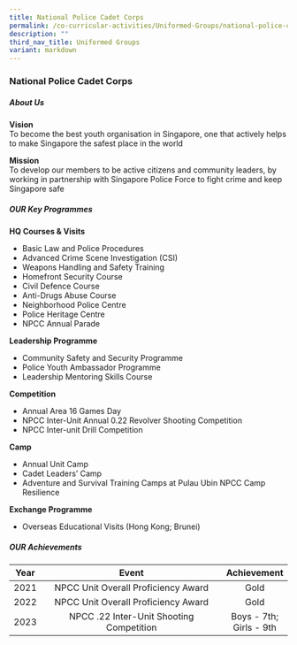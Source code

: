 ```yaml
---
title: National Police Cadet Corps
permalink: /co-curricular-activities/Uniformed-Groups/national-police-cadet-corps/
description: ""
third_nav_title: Uniformed Groups
variant: markdown
---
```

### National Police Cadet Corps 
##### About Us

**Vision**<br>To become the best youth organisation in Singapore, one that actively helps to make Singapore the safest place in the world

**Mission**<br>To develop our members to be active citizens and community leaders, by working in partnership with Singapore Police Force to fight crime and keep Singapore safe

##### OUR Key Programmes

**HQ Courses &amp; Visits**

*   Basic Law and Police Procedures
*   Advanced Crime Scene Investigation (CSI)
*   Weapons Handling and Safety Training
*   Homefront Security Course
*   Civil Defence Course
*   Anti-Drugs Abuse Course
*   Neighborhood Police Centre
*   Police Heritage Centre
*   NPCC Annual Parade

**Leadership Programme**

*   Community Safety and Security Programme
*   Police Youth Ambassador Programme
*   Leadership Mentoring Skills Course

**Competition**

*   Annual Area 16 Games Day
*   NPCC Inter-Unit Annual 0.22 Revolver Shooting Competition
*   NPCC Inter-unit Drill Competition

**Camp**

*   Annual Unit Camp
*   Cadet Leaders’ Camp
*   Adventure and Survival Training Camps at Pulau Ubin NPCC Camp Resilience

**Exchange Programme**

*   Overseas Educational Visits (Hong Kong; Brunei)

##### OUR Achievements

| Year | Event | Achievement |
|:---:|:---:|:---:|
| 2021 | NPCC Unit Overall Proficiency Award | Gold |
| 2022 | NPCC Unit Overall Proficiency Award | Gold |
| 2023 | NPCC .22 Inter-Unit Shooting Competition | Boys - 7th; <br> Girls - 9th |